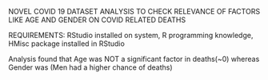 NOVEL COVID 19 DATASET ANALYSIS TO CHECK RELEVANCE OF FACTORS LIKE AGE AND GENDER ON COVID RELATED DEATHS

REQUIREMENTS: RStudio installed on system, R programming knowledge, HMisc package installed in RStudio

Analysis found that Age was NOT a significant factor in deaths(~0)
whereas Gender was (Men had a higher chance of deaths)
